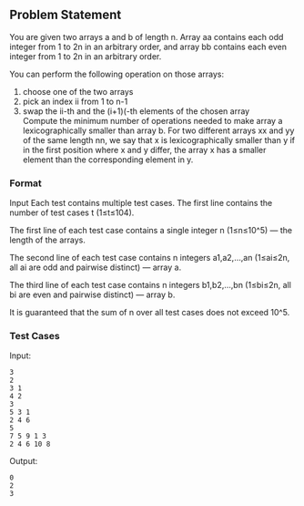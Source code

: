 ## Problem Statement 
You are given two arrays a and b of length n. Array aa contains each odd integer from 1 to 2n in an arbitrary order, and array bb contains each even integer from 1 to 2n in an arbitrary order.

You can perform the following operation on those arrays:

1. choose one of the two arrays
2. pick an index ii from 1 to n-1
3. swap the ii-th and the (i+1)(-th elements of the chosen array <br>
Compute the minimum number of operations needed to make array a lexicographically smaller than array b.
For two different arrays xx and yy of the same length nn, we say that x is lexicographically smaller than y if in the first position where x and y differ, the array x has a smaller element than the corresponding element in y.
### Format

Input
Each test contains multiple test cases. The first line contains the number of test cases t (1≤t≤104).

The first line of each test case contains a single integer n (1≤n≤10^5) — the length of the arrays.

The second line of each test case contains n integers a1,a2,…,an (1≤ai≤2n, all ai are odd and pairwise distinct) — array a.

The third line of each test case contains n integers b1,b2,…,bn (1≤bi≤2n, all bi are even and pairwise distinct) — array b.

It is guaranteed that the sum of n over all test cases does not exceed 10^5.

### Test Cases
Input:
```
3
2
3 1
4 2
3
5 3 1
2 4 6
5
7 5 9 1 3
2 4 6 10 8
```
Output:
```
0
2
3
```

